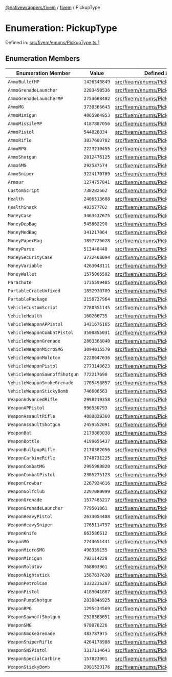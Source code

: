 [@nativewrappers/fivem](../../README.md) / [fivem](../README.md) / PickupType

# Enumeration: PickupType

Defined in: [src/fivem/enums/PickupType.ts:1](https://github.com/nativewrappers/nativewrappers/blob/9823dedfda755d69570435af704d4d60473d3d5a/src/fivem/enums/PickupType.ts#L1)

## Enumeration Members

| Enumeration Member | Value | Defined in |
| ------ | ------ | ------ |
| <a id="ammobulletmp"></a> `AmmoBulletMP` | `1426343849` | [src/fivem/enums/PickupType.ts:71](https://github.com/nativewrappers/nativewrappers/blob/9823dedfda755d69570435af704d4d60473d3d5a/src/fivem/enums/PickupType.ts#L71) |
| <a id="ammogrenadelauncher"></a> `AmmoGrenadeLauncher` | `2283450536` | [src/fivem/enums/PickupType.ts:67](https://github.com/nativewrappers/nativewrappers/blob/9823dedfda755d69570435af704d4d60473d3d5a/src/fivem/enums/PickupType.ts#L67) |
| <a id="ammogrenadelaunchermp"></a> `AmmoGrenadeLauncherMP` | `2753668402` | [src/fivem/enums/PickupType.ts:72](https://github.com/nativewrappers/nativewrappers/blob/9823dedfda755d69570435af704d4d60473d3d5a/src/fivem/enums/PickupType.ts#L72) |
| <a id="ammomg"></a> `AmmoMG` | `3730366643` | [src/fivem/enums/PickupType.ts:63](https://github.com/nativewrappers/nativewrappers/blob/9823dedfda755d69570435af704d4d60473d3d5a/src/fivem/enums/PickupType.ts#L63) |
| <a id="ammominigun"></a> `AmmoMinigun` | `4065984953` | [src/fivem/enums/PickupType.ts:69](https://github.com/nativewrappers/nativewrappers/blob/9823dedfda755d69570435af704d4d60473d3d5a/src/fivem/enums/PickupType.ts#L69) |
| <a id="ammomissilemp"></a> `AmmoMissileMP` | `4187887056` | [src/fivem/enums/PickupType.ts:70](https://github.com/nativewrappers/nativewrappers/blob/9823dedfda755d69570435af704d4d60473d3d5a/src/fivem/enums/PickupType.ts#L70) |
| <a id="ammopistol"></a> `AmmoPistol` | `544828034` | [src/fivem/enums/PickupType.ts:61](https://github.com/nativewrappers/nativewrappers/blob/9823dedfda755d69570435af704d4d60473d3d5a/src/fivem/enums/PickupType.ts#L61) |
| <a id="ammorifle"></a> `AmmoRifle` | `3837603782` | [src/fivem/enums/PickupType.ts:64](https://github.com/nativewrappers/nativewrappers/blob/9823dedfda755d69570435af704d4d60473d3d5a/src/fivem/enums/PickupType.ts#L64) |
| <a id="ammorpg"></a> `AmmoRPG` | `2223210455` | [src/fivem/enums/PickupType.ts:68](https://github.com/nativewrappers/nativewrappers/blob/9823dedfda755d69570435af704d4d60473d3d5a/src/fivem/enums/PickupType.ts#L68) |
| <a id="ammoshotgun"></a> `AmmoShotgun` | `2012476125` | [src/fivem/enums/PickupType.ts:65](https://github.com/nativewrappers/nativewrappers/blob/9823dedfda755d69570435af704d4d60473d3d5a/src/fivem/enums/PickupType.ts#L65) |
| <a id="ammosmg"></a> `AmmoSMG` | `292537574` | [src/fivem/enums/PickupType.ts:62](https://github.com/nativewrappers/nativewrappers/blob/9823dedfda755d69570435af704d4d60473d3d5a/src/fivem/enums/PickupType.ts#L62) |
| <a id="ammosniper"></a> `AmmoSniper` | `3224170789` | [src/fivem/enums/PickupType.ts:66](https://github.com/nativewrappers/nativewrappers/blob/9823dedfda755d69570435af704d4d60473d3d5a/src/fivem/enums/PickupType.ts#L66) |
| <a id="armour"></a> `Armour` | `1274757841` | [src/fivem/enums/PickupType.ts:9](https://github.com/nativewrappers/nativewrappers/blob/9823dedfda755d69570435af704d4d60473d3d5a/src/fivem/enums/PickupType.ts#L9) |
| <a id="customscript"></a> `CustomScript` | `738282662` | [src/fivem/enums/PickupType.ts:2](https://github.com/nativewrappers/nativewrappers/blob/9823dedfda755d69570435af704d4d60473d3d5a/src/fivem/enums/PickupType.ts#L2) |
| <a id="health"></a> `Health` | `2406513688` | [src/fivem/enums/PickupType.ts:7](https://github.com/nativewrappers/nativewrappers/blob/9823dedfda755d69570435af704d4d60473d3d5a/src/fivem/enums/PickupType.ts#L7) |
| <a id="healthsnack"></a> `HealthSnack` | `483577702` | [src/fivem/enums/PickupType.ts:8](https://github.com/nativewrappers/nativewrappers/blob/9823dedfda755d69570435af704d4d60473d3d5a/src/fivem/enums/PickupType.ts#L8) |
| <a id="moneycase"></a> `MoneyCase` | `3463437675` | [src/fivem/enums/PickupType.ts:10](https://github.com/nativewrappers/nativewrappers/blob/9823dedfda755d69570435af704d4d60473d3d5a/src/fivem/enums/PickupType.ts#L10) |
| <a id="moneydepbag"></a> `MoneyDepBag` | `545862290` | [src/fivem/enums/PickupType.ts:15](https://github.com/nativewrappers/nativewrappers/blob/9823dedfda755d69570435af704d4d60473d3d5a/src/fivem/enums/PickupType.ts#L15) |
| <a id="moneymedbag"></a> `MoneyMedBag` | `341217064` | [src/fivem/enums/PickupType.ts:13](https://github.com/nativewrappers/nativewrappers/blob/9823dedfda755d69570435af704d4d60473d3d5a/src/fivem/enums/PickupType.ts#L13) |
| <a id="moneypaperbag"></a> `MoneyPaperBag` | `1897726628` | [src/fivem/enums/PickupType.ts:17](https://github.com/nativewrappers/nativewrappers/blob/9823dedfda755d69570435af704d4d60473d3d5a/src/fivem/enums/PickupType.ts#L17) |
| <a id="moneypurse"></a> `MoneyPurse` | `513448440` | [src/fivem/enums/PickupType.ts:14](https://github.com/nativewrappers/nativewrappers/blob/9823dedfda755d69570435af704d4d60473d3d5a/src/fivem/enums/PickupType.ts#L14) |
| <a id="moneysecuritycase"></a> `MoneySecurityCase` | `3732468094` | [src/fivem/enums/PickupType.ts:11](https://github.com/nativewrappers/nativewrappers/blob/9823dedfda755d69570435af704d4d60473d3d5a/src/fivem/enums/PickupType.ts#L11) |
| <a id="moneyvariable"></a> `MoneyVariable` | `4263048111` | [src/fivem/enums/PickupType.ts:12](https://github.com/nativewrappers/nativewrappers/blob/9823dedfda755d69570435af704d4d60473d3d5a/src/fivem/enums/PickupType.ts#L12) |
| <a id="moneywallet"></a> `MoneyWallet` | `1575005502` | [src/fivem/enums/PickupType.ts:16](https://github.com/nativewrappers/nativewrappers/blob/9823dedfda755d69570435af704d4d60473d3d5a/src/fivem/enums/PickupType.ts#L16) |
| <a id="parachute"></a> `Parachute` | `1735599485` | [src/fivem/enums/PickupType.ts:4](https://github.com/nativewrappers/nativewrappers/blob/9823dedfda755d69570435af704d4d60473d3d5a/src/fivem/enums/PickupType.ts#L4) |
| <a id="portablecrateunfixed"></a> `PortableCrateUnfixed` | `1852930709` | [src/fivem/enums/PickupType.ts:6](https://github.com/nativewrappers/nativewrappers/blob/9823dedfda755d69570435af704d4d60473d3d5a/src/fivem/enums/PickupType.ts#L6) |
| <a id="portablepackage"></a> `PortablePackage` | `2158727964` | [src/fivem/enums/PickupType.ts:5](https://github.com/nativewrappers/nativewrappers/blob/9823dedfda755d69570435af704d4d60473d3d5a/src/fivem/enums/PickupType.ts#L5) |
| <a id="vehiclecustomscript"></a> `VehicleCustomScript` | `2780351145` | [src/fivem/enums/PickupType.ts:3](https://github.com/nativewrappers/nativewrappers/blob/9823dedfda755d69570435af704d4d60473d3d5a/src/fivem/enums/PickupType.ts#L3) |
| <a id="vehiclehealth"></a> `VehicleHealth` | `160266735` | [src/fivem/enums/PickupType.ts:60](https://github.com/nativewrappers/nativewrappers/blob/9823dedfda755d69570435af704d4d60473d3d5a/src/fivem/enums/PickupType.ts#L60) |
| <a id="vehicleweaponappistol"></a> `VehicleWeaponAPPistol` | `3431676165` | [src/fivem/enums/PickupType.ts:53](https://github.com/nativewrappers/nativewrappers/blob/9823dedfda755d69570435af704d4d60473d3d5a/src/fivem/enums/PickupType.ts#L53) |
| <a id="vehicleweaponcombatpistol"></a> `VehicleWeaponCombatPistol` | `3500855031` | [src/fivem/enums/PickupType.ts:52](https://github.com/nativewrappers/nativewrappers/blob/9823dedfda755d69570435af704d4d60473d3d5a/src/fivem/enums/PickupType.ts#L52) |
| <a id="vehicleweapongrenade"></a> `VehicleWeaponGrenade` | `2803366040` | [src/fivem/enums/PickupType.ts:56](https://github.com/nativewrappers/nativewrappers/blob/9823dedfda755d69570435af704d4d60473d3d5a/src/fivem/enums/PickupType.ts#L56) |
| <a id="vehicleweaponmicrosmg"></a> `VehicleWeaponMicroSMG` | `3094015579` | [src/fivem/enums/PickupType.ts:54](https://github.com/nativewrappers/nativewrappers/blob/9823dedfda755d69570435af704d4d60473d3d5a/src/fivem/enums/PickupType.ts#L54) |
| <a id="vehicleweaponmolotov"></a> `VehicleWeaponMolotov` | `2228647636` | [src/fivem/enums/PickupType.ts:59](https://github.com/nativewrappers/nativewrappers/blob/9823dedfda755d69570435af704d4d60473d3d5a/src/fivem/enums/PickupType.ts#L59) |
| <a id="vehicleweaponpistol"></a> `VehicleWeaponPistol` | `2773149623` | [src/fivem/enums/PickupType.ts:51](https://github.com/nativewrappers/nativewrappers/blob/9823dedfda755d69570435af704d4d60473d3d5a/src/fivem/enums/PickupType.ts#L51) |
| <a id="vehicleweaponsawnoffshotgun"></a> `VehicleWeaponSawnoffShotgun` | `772217690` | [src/fivem/enums/PickupType.ts:55](https://github.com/nativewrappers/nativewrappers/blob/9823dedfda755d69570435af704d4d60473d3d5a/src/fivem/enums/PickupType.ts#L55) |
| <a id="vehicleweaponsmokegrenade"></a> `VehicleWeaponSmokeGrenade` | `1705498857` | [src/fivem/enums/PickupType.ts:57](https://github.com/nativewrappers/nativewrappers/blob/9823dedfda755d69570435af704d4d60473d3d5a/src/fivem/enums/PickupType.ts#L57) |
| <a id="vehicleweaponstickybomb"></a> `VehicleWeaponStickyBomb` | `746606563` | [src/fivem/enums/PickupType.ts:58](https://github.com/nativewrappers/nativewrappers/blob/9823dedfda755d69570435af704d4d60473d3d5a/src/fivem/enums/PickupType.ts#L58) |
| <a id="weaponadvancedrifle"></a> `WeaponAdvancedRifle` | `2998219358` | [src/fivem/enums/PickupType.ts:29](https://github.com/nativewrappers/nativewrappers/blob/9823dedfda755d69570435af704d4d60473d3d5a/src/fivem/enums/PickupType.ts#L29) |
| <a id="weaponappistol"></a> `WeaponAPPistol` | `996550793` | [src/fivem/enums/PickupType.ts:20](https://github.com/nativewrappers/nativewrappers/blob/9823dedfda755d69570435af704d4d60473d3d5a/src/fivem/enums/PickupType.ts#L20) |
| <a id="weaponassaultrifle"></a> `WeaponAssaultRifle` | `4080829360` | [src/fivem/enums/PickupType.ts:27](https://github.com/nativewrappers/nativewrappers/blob/9823dedfda755d69570435af704d4d60473d3d5a/src/fivem/enums/PickupType.ts#L27) |
| <a id="weaponassaultshotgun"></a> `WeaponAssaultShotgun` | `2459552091` | [src/fivem/enums/PickupType.ts:34](https://github.com/nativewrappers/nativewrappers/blob/9823dedfda755d69570435af704d4d60473d3d5a/src/fivem/enums/PickupType.ts#L34) |
| <a id="weaponbat"></a> `WeaponBat` | `2179883038` | [src/fivem/enums/PickupType.ts:47](https://github.com/nativewrappers/nativewrappers/blob/9823dedfda755d69570435af704d4d60473d3d5a/src/fivem/enums/PickupType.ts#L47) |
| <a id="weaponbottle"></a> `WeaponBottle` | `4199656437` | [src/fivem/enums/PickupType.ts:50](https://github.com/nativewrappers/nativewrappers/blob/9823dedfda755d69570435af704d4d60473d3d5a/src/fivem/enums/PickupType.ts#L50) |
| <a id="weaponbullpuprifle"></a> `WeaponBullpupRifle` | `2170382056` | [src/fivem/enums/PickupType.ts:31](https://github.com/nativewrappers/nativewrappers/blob/9823dedfda755d69570435af704d4d60473d3d5a/src/fivem/enums/PickupType.ts#L31) |
| <a id="weaponcarbinerifle"></a> `WeaponCarbineRifle` | `3748731225` | [src/fivem/enums/PickupType.ts:28](https://github.com/nativewrappers/nativewrappers/blob/9823dedfda755d69570435af704d4d60473d3d5a/src/fivem/enums/PickupType.ts#L28) |
| <a id="weaponcombatmg"></a> `WeaponCombatMG` | `2995980820` | [src/fivem/enums/PickupType.ts:26](https://github.com/nativewrappers/nativewrappers/blob/9823dedfda755d69570435af704d4d60473d3d5a/src/fivem/enums/PickupType.ts#L26) |
| <a id="weaponcombatpistol"></a> `WeaponCombatPistol` | `2305275123` | [src/fivem/enums/PickupType.ts:19](https://github.com/nativewrappers/nativewrappers/blob/9823dedfda755d69570435af704d4d60473d3d5a/src/fivem/enums/PickupType.ts#L19) |
| <a id="weaponcrowbar"></a> `WeaponCrowbar` | `2267924616` | [src/fivem/enums/PickupType.ts:48](https://github.com/nativewrappers/nativewrappers/blob/9823dedfda755d69570435af704d4d60473d3d5a/src/fivem/enums/PickupType.ts#L48) |
| <a id="weapongolfclub"></a> `WeaponGolfclub` | `2297080999` | [src/fivem/enums/PickupType.ts:49](https://github.com/nativewrappers/nativewrappers/blob/9823dedfda755d69570435af704d4d60473d3d5a/src/fivem/enums/PickupType.ts#L49) |
| <a id="weapongrenade"></a> `WeaponGrenade` | `1577485217` | [src/fivem/enums/PickupType.ts:40](https://github.com/nativewrappers/nativewrappers/blob/9823dedfda755d69570435af704d4d60473d3d5a/src/fivem/enums/PickupType.ts#L40) |
| <a id="weapongrenadelauncher"></a> `WeaponGrenadeLauncher` | `779501861` | [src/fivem/enums/PickupType.ts:37](https://github.com/nativewrappers/nativewrappers/blob/9823dedfda755d69570435af704d4d60473d3d5a/src/fivem/enums/PickupType.ts#L37) |
| <a id="weaponheavypistol"></a> `WeaponHeavyPistol` | `2633054488` | [src/fivem/enums/PickupType.ts:22](https://github.com/nativewrappers/nativewrappers/blob/9823dedfda755d69570435af704d4d60473d3d5a/src/fivem/enums/PickupType.ts#L22) |
| <a id="weaponheavysniper"></a> `WeaponHeavySniper` | `1765114797` | [src/fivem/enums/PickupType.ts:36](https://github.com/nativewrappers/nativewrappers/blob/9823dedfda755d69570435af704d4d60473d3d5a/src/fivem/enums/PickupType.ts#L36) |
| <a id="weaponknife"></a> `WeaponKnife` | `663586612` | [src/fivem/enums/PickupType.ts:45](https://github.com/nativewrappers/nativewrappers/blob/9823dedfda755d69570435af704d4d60473d3d5a/src/fivem/enums/PickupType.ts#L45) |
| <a id="weaponmg"></a> `WeaponMG` | `2244651441` | [src/fivem/enums/PickupType.ts:25](https://github.com/nativewrappers/nativewrappers/blob/9823dedfda755d69570435af704d4d60473d3d5a/src/fivem/enums/PickupType.ts#L25) |
| <a id="weaponmicrosmg"></a> `WeaponMicroSMG` | `496339155` | [src/fivem/enums/PickupType.ts:23](https://github.com/nativewrappers/nativewrappers/blob/9823dedfda755d69570435af704d4d60473d3d5a/src/fivem/enums/PickupType.ts#L23) |
| <a id="weaponminigun"></a> `WeaponMinigun` | `792114228` | [src/fivem/enums/PickupType.ts:39](https://github.com/nativewrappers/nativewrappers/blob/9823dedfda755d69570435af704d4d60473d3d5a/src/fivem/enums/PickupType.ts#L39) |
| <a id="weaponmolotov"></a> `WeaponMolotov` | `768803961` | [src/fivem/enums/PickupType.ts:43](https://github.com/nativewrappers/nativewrappers/blob/9823dedfda755d69570435af704d4d60473d3d5a/src/fivem/enums/PickupType.ts#L43) |
| <a id="weaponnightstick"></a> `WeaponNightstick` | `1587637620` | [src/fivem/enums/PickupType.ts:46](https://github.com/nativewrappers/nativewrappers/blob/9823dedfda755d69570435af704d4d60473d3d5a/src/fivem/enums/PickupType.ts#L46) |
| <a id="weaponpetrolcan"></a> `WeaponPetrolCan` | `3332236287` | [src/fivem/enums/PickupType.ts:44](https://github.com/nativewrappers/nativewrappers/blob/9823dedfda755d69570435af704d4d60473d3d5a/src/fivem/enums/PickupType.ts#L44) |
| <a id="weaponpistol"></a> `WeaponPistol` | `4189041807` | [src/fivem/enums/PickupType.ts:18](https://github.com/nativewrappers/nativewrappers/blob/9823dedfda755d69570435af704d4d60473d3d5a/src/fivem/enums/PickupType.ts#L18) |
| <a id="weaponpumpshotgun"></a> `WeaponPumpShotgun` | `2838846925` | [src/fivem/enums/PickupType.ts:32](https://github.com/nativewrappers/nativewrappers/blob/9823dedfda755d69570435af704d4d60473d3d5a/src/fivem/enums/PickupType.ts#L32) |
| <a id="weaponrpg"></a> `WeaponRPG` | `1295434569` | [src/fivem/enums/PickupType.ts:38](https://github.com/nativewrappers/nativewrappers/blob/9823dedfda755d69570435af704d4d60473d3d5a/src/fivem/enums/PickupType.ts#L38) |
| <a id="weaponsawnoffshotgun"></a> `WeaponSawnoffShotgun` | `2528383651` | [src/fivem/enums/PickupType.ts:33](https://github.com/nativewrappers/nativewrappers/blob/9823dedfda755d69570435af704d4d60473d3d5a/src/fivem/enums/PickupType.ts#L33) |
| <a id="weaponsmg"></a> `WeaponSMG` | `978070226` | [src/fivem/enums/PickupType.ts:24](https://github.com/nativewrappers/nativewrappers/blob/9823dedfda755d69570435af704d4d60473d3d5a/src/fivem/enums/PickupType.ts#L24) |
| <a id="weaponsmokegrenade"></a> `WeaponSmokeGrenade` | `483787975` | [src/fivem/enums/PickupType.ts:42](https://github.com/nativewrappers/nativewrappers/blob/9823dedfda755d69570435af704d4d60473d3d5a/src/fivem/enums/PickupType.ts#L42) |
| <a id="weaponsniperrifle"></a> `WeaponSniperRifle` | `4264178988` | [src/fivem/enums/PickupType.ts:35](https://github.com/nativewrappers/nativewrappers/blob/9823dedfda755d69570435af704d4d60473d3d5a/src/fivem/enums/PickupType.ts#L35) |
| <a id="weaponsnspistol"></a> `WeaponSNSPistol` | `3317114643` | [src/fivem/enums/PickupType.ts:21](https://github.com/nativewrappers/nativewrappers/blob/9823dedfda755d69570435af704d4d60473d3d5a/src/fivem/enums/PickupType.ts#L21) |
| <a id="weaponspecialcarbine"></a> `WeaponSpecialCarbine` | `157823901` | [src/fivem/enums/PickupType.ts:30](https://github.com/nativewrappers/nativewrappers/blob/9823dedfda755d69570435af704d4d60473d3d5a/src/fivem/enums/PickupType.ts#L30) |
| <a id="weaponstickybomb"></a> `WeaponStickyBomb` | `2081529176` | [src/fivem/enums/PickupType.ts:41](https://github.com/nativewrappers/nativewrappers/blob/9823dedfda755d69570435af704d4d60473d3d5a/src/fivem/enums/PickupType.ts#L41) |
